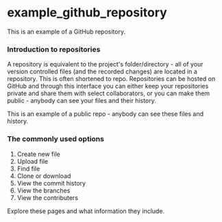 # example_github_repository
This is an example of a GitHub repository.

### Introduction to repositories 

A repository is equivalent to the project's folder/directory - all of your version controlled files (and the recorded changes) are located in a repository. This is often shortened to repo. Repositories can be hosted on GitHub and through this interface you can either keep your repositories private and share them with select collaborators, or you can make them public - anybody can see your files and their history.

This is an example of a public repo - anybody can see these files and history.

### The commonly used options 

1. Create new file  
2. Upload file  
3. Find file 
4. Clone or download
5. View the commit history 
6. View the branches 
7. View the contributers

Explore these pages and what information they include.
